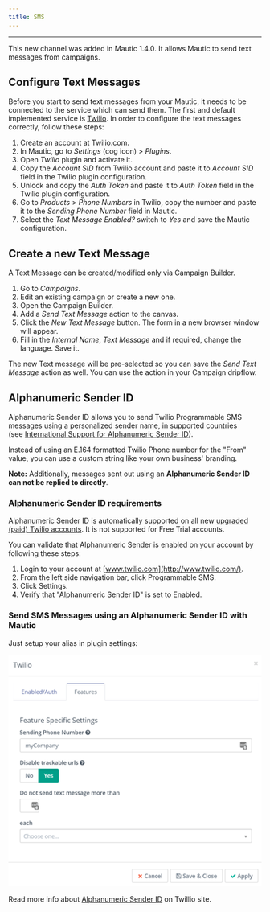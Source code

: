 ```yaml
---
title: SMS
---
```


---------------------
This new channel was added in Mautic 1.4.0. It allows Mautic to send text messages from campaigns.

## Configure Text Messages

Before you start to send text messages from your Mautic, it needs to be connected to the service which can send them. The first and default implemented service is [Twilio](https://www.twilio.com). In order to configure the text messages correctly, follow these steps:

1. Create an account at Twilio.com.
2. In Mautic, go to *Settings* (cog icon) > *Plugins*.
3. Open *Twilio* plugin and activate it.
4. Copy the *Account SID* from Twilio account and paste it to *Account SID* field in the Twilio plugin configuration.
5. Unlock and copy the *Auth Token* and paste it to *Auth Token* field in the Twilio plugin configuration.
6. Go to *Products* > *Phone Numbers* in Twilio, copy the number and paste it to the *Sending Phone Number* field in Mautic.
7. Select the *Text Message Enabled?* switch to *Yes* and save the Mautic configuration.

## Create a new Text Message

A Text Message can be created/modified only via Campaign Builder.

1. Go to *Campaigns*.
2. Edit an existing campaign or create a new one.
3. Open the Campaign Builder.
4. Add a *Send Text Message* action to the canvas.
5. Click the *New Text Message* button. The form in a new browser window will appear.
6. Fill in the *Internal Name*, *Text Message* and if required, change the language. Save it.

The new Text message will be pre-selected so you can save the *Send Text Message* action as well. You can use the action in your Campaign dripflow.

## Alphanumeric Sender ID

Alphanumeric Sender ID allows you to send Twilio Programmable SMS messages using a personalized sender name, in supported countries (see [International Support for Alphanumeric Sender ID](https://support.twilio.com/hc/en-us/articles/223133767-International-support-for-Alphanumeric-Sender-ID)).

Instead of using an E.164 formatted Twilio Phone number for the "From" value, you can use a custom string like your own business' branding.

**Note:** Additionally, messages sent out using an **Alphanumeric Sender ID can not be replied to directly**.

###  Alphanumeric Sender ID requirements

Alphanumeric Sender ID is automatically supported on all new [upgraded (paid) Twilio accounts](https://support.twilio.com/hc/en-us/articles/223183208-Upgrading-to-a-paid-Twilio-Account). It is not supported for Free Trial accounts.

You can validate that Alphanumeric Sender is enabled on your account by following these steps:

1.  Login to your account at [www.twilio.com](http://www.twilio.com/).
2.  From the left side navigation bar, click Programmable SMS.
3.  Click Settings.
4.  Verify that "Alphanumeric Sender ID" is set to Enabled.

### Send SMS Messages using an Alphanumeric Sender ID with Mautic

Just setup your alias in plugin settings:

![](alphanumeric-id.png)

Read more info about [Alphanumeric Sender ID](https://support.twilio.com/hc/en-us/articles/223181348-Getting-started-with-Alphanumeric-Sender-ID) on Twillio site.
